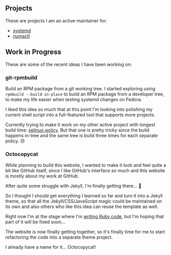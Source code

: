 ---
---

## Projects

These are projects I am an active maintainer for:

* [systemd](https://github.com/systemd/systemd/)
* [numactl](https://github.com/numactl/numactl/)

## Work in Progress

These are some of the recent ideas I have been working on:

### git-rpmbuild

Build an RPM package from a git working tree. I started exploring using
`rpmbuild --build-in-place` to build an RPM package from a developer tree, to
make my life easier when testing systemd changes on Fedora.

I liked this idea so much that at this point I'm looking into polishing my
current shell script into a full-featured tool that supports more projects.

Currently trying to make it work on my other active project with longest build
time: [selinux-policy](https://github.com/fedora-selinux/selinux-policy).
But that one is pretty tricky since the build happens in-tree and the same
tree is build three times for each separate policy. 😞

### Octocopycat

While planning to build this website, I wanted to make it look and feel quite a
bit like GitHub itself, since I like GitHub's interface so much and this
website is mostly about my work at GitHub.

After quite some struggle with Jekyll, I'm finally getting there... 🎉

So I thought I should get everything I learned so far and turn it into a Jekyll
theme, so that all the Jekyll/CSS/JavaScript magic could be maintained on its
own and also others who like this idea can reuse the template as well.

Right now I'm at the stage where I'm
[writing Ruby code](https://github.com/jekyll/github-metadata/pull/151),
but I'm hoping that part of it will be fixed soon...

The website is now finally getting together, so it's finally time for me to
start refactoring the code into a separate theme project.

I already have a name for it... Octocopycat!
